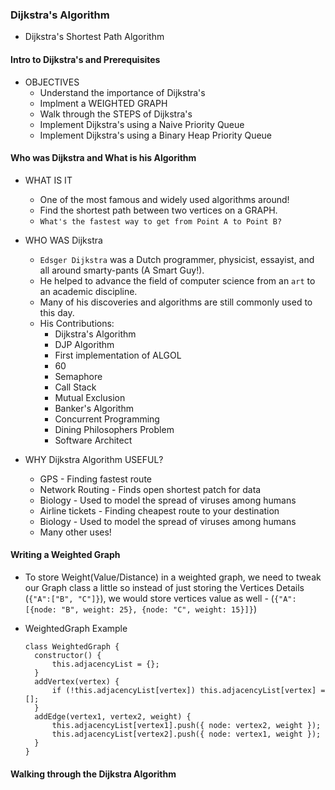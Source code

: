 ### Dijkstra's Algorithm

- Dijkstra's Shortest Path Algorithm

#### Intro to Dijkstra's and Prerequisites

- OBJECTIVES
  - Understand the importance of Dijkstra's
  - Implment a WEIGHTED GRAPH
  - Walk through the STEPS of Dijkstra's
  - Implement Dijkstra's using a Naive Priority Queue
  - Implement Dijkstra's using a Binary Heap Priority Queue

#### Who was Dijkstra and What is his Algorithm

- WHAT IS IT

  - One of the most famous and widely used algorithms around!
  - Find the shortest path between two vertices on a GRAPH.
  - `What's the fastest way to get from Point A to Point B?`

- WHO WAS Dijkstra

  - `Edsger Dijkstra` was a Dutch programmer, physicist, essayist, and all around smarty-pants (A Smart Guy!).
  - He helped to advance the field of computer science from an `art` to an academic discipline.
  - Many of his discoveries and algorithms are still commonly used to this day.
  - His Contributions:
    - Dijkstra's Algorithm
    - DJP Algorithm
    - First implementation of ALGOL
    - 60
    - Semaphore
    - Call Stack
    - Mutual Exclusion
    - Banker's Algorithm
    - Concurrent Programming
    - Dining Philosophers Problem
    - Software Architect

- WHY Dijkstra Algorithm USEFUL?
  - GPS - Finding fastest route
  - Network Routing - Finds open shortest patch for data
  - Biology - Used to model the spread of viruses among humans
  - Airline tickets - Finding cheapest route to your destination
  - Biology - Used to model the spread of viruses among humans
  - Many other uses!

#### Writing a Weighted Graph

- To store Weight(Value/Distance) in a weighted graph, we need to tweak our Graph class a little
  so instead of just storing the Vertices Details (`{"A":["B", "C"]}`), we would store
  vertices value as well - (`{"A":[{node: "B", weight: 25}, {node: "C", weight: 15}]}`)

- WeightedGraph Example

  ```
  class WeightedGraph {
    constructor() {
        this.adjacencyList = {};
    }
    addVertex(vertex) {
        if (!this.adjacencyList[vertex]) this.adjacencyList[vertex] = [];
    }
    addEdge(vertex1, vertex2, weight) {
        this.adjacencyList[vertex1].push({ node: vertex2, weight });
        this.adjacencyList[vertex2].push({ node: vertex1, weight });
    }
  }

  ```

#### Walking through the Dijkstra Algorithm
